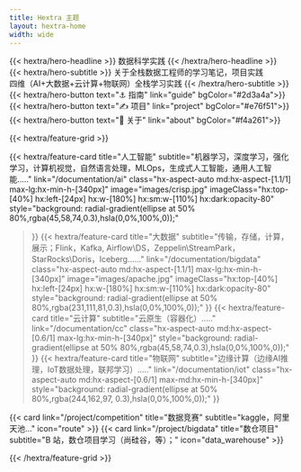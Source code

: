 ```yaml
---
title: Hextra 主题
layout: hextra-home
width: wide  
---
```


<div class="hx-mb-4">
{{< hextra/hero-headline >}}
  数据科学实践
{{< /hextra/hero-headline >}}
</div>

<div class="hx-mb-6">
{{< hextra/hero-subtitle >}}
  关于全栈数据工程师的学习笔记，项目实践&nbsp;<br class="sm:hx-block hx-hidden" />
  四维（AI+大数据+云计算+物联网）全栈学习实践
{{< /hextra/hero-subtitle >}}
</div>


<div class="hx-mb-8">
{{< hextra/hero-button text="⚓ 指南" link="guide" bgColor="#2d3a4a">}}
{{< hextra/hero-button text="✍ 项目" link="project"  bgColor="#e76f51">}}
{{< hextra/hero-button text="👻 关于" link="about" bgColor="#f4a261">}}
</div>


<div class="hx-mt-6"></div>

{{< hextra/feature-grid >}}

  {{< hextra/feature-card
    title="人工智能"
    subtitle="机器学习，深度学习，强化学习，计算机视觉，自然语言处理，MLOps，生成式人工智能，通用人工智能....."
    link="/documentation/ai"
    class="hx-aspect-auto md:hx-aspect-[1.1/1] max-lg:hx-min-h-[340px]"
    image="images/crisp.jpg"
    imageClass="hx:top-[40%] hx:left-[24px] hx:w-[180%] hx:sm:w-[110%] hx:dark:opacity-80"
    style="background: radial-gradient(ellipse at 50% 80%,rgba(45,58,74,0.3),hsla(0,0%,100%,0));"
  >}}
  {{< hextra/feature-card
    title="大数据"
    subtitle="传输，存储，计算，展示；Flink，Kafka, Airflow\DS，Zeppelin\StreamPark，StarRocks\Doris，Iceberg......"
    link="/documentation/bigdata"
    class="hx-aspect-auto md:hx-aspect-[1.1/1] max-lg:hx-min-h-[340px]"
    image="images/apache.jpg"
    imageClass="hx:top-[40%] hx:left-[24px] hx:w-[180%] hx:sm:w-[110%] hx:dark:opacity-80"
    style="background: radial-gradient(ellipse at 50% 80%,rgba(231,111,81,0.3),hsla(0,0%,100%,0));"
  >}}
  {{< hextra/feature-card
    title="云计算"
    subtitle="云原生（容器化）....."
    link="/documentation/cc"
    class="hx-aspect-auto md:hx-aspect-[0.6/1] max-lg:hx-min-h-[340px]"
    style="background: radial-gradient(ellipse at 50% 80%,rgba(45,58,74,0.3),hsla(0,0%,100%,0));"
  >}}
  {{< hextra/feature-card
    title="物联网"
    subtitle="边缘计算（边缘AI推理，IoT数据处理，联邦学习）....."
    link="/documentation/iot"
    class="hx-aspect-auto md:hx-aspect-[0.6/1] max-md:hx-min-h-[340px]"
    style="background: radial-gradient(ellipse at 50% 80%,rgba(244,162,97, 0.3),hsla(0,0%,100%,0));"
  >}}


  {{< card link="/project/competition" title="数据竞赛"  subtitle="kaggle，阿里天池..." icon="route" >}}
  {{< card link="/project/bigdata" title="数仓项目" subtitle="B 站，数仓项目学习（尚硅谷，等）；" icon="data_warehouse" >}}
  
  <div></div>
  <div></div>

{{< /hextra/feature-grid >}}



